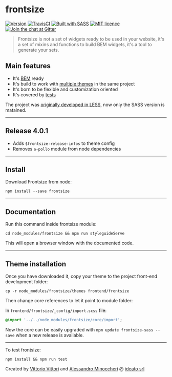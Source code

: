 # frontsize

[![Version](http://img.shields.io/:version-4.0.1-E7C04B.svg)](https://github.com/ideatosrl/frontsize/releases/tag/4.0.1)
[![TravisCI](https://travis-ci.org/ideatosrl/frontsize.svg?branch=master)](https://travis-ci.org/ideatosrl/frontsize/builds)
[![Built with SASS](http://img.shields.io/:language-SASS-ff6799.svg)](http://badges.github.io/badgerbadgerbadger/)
[![MIT licence](http://img.shields.io/:license-MIT-00AFFF.svg)](https://github.com/ideatosrl/frontsize/blob/master/LICENSE.md)
[![Join the chat at Gitter](http://img.shields.io/:gitter-chat-00AFFF.svg)](https://gitter.im/ideatosrl/frontsize)

>  Frontsize is not a set of widgets ready to be used in your website, it's a set
>  of mixins and functions to build BEM widgets, it's  a tool to generate your sets.

## Main features

- It's [BEM][bem] ready
- It's build to work with [multiple themes][themes] in the same project
- It's born to be flexible and customization oriented
- It's covered by [tests][test]

The project was [originally developed in LESS][less], now only the SASS version is matained.

--------------------------------------------------------------------------------

## Release 4.0.1

- Adds `$frontsize-release-infos` to theme config
- Removes `a-pollo` module from node dependencies

---
## Install

Download Frontsize from node:

```
npm install --save frontsize
```

--------------------------------------------------------------------------------

## Documentation

Run this command inside frontsize module:

```
cd node_modules/frontsize && npm run styleguideServe
```

This will open a browser window with the documented code.

--------------------------------------------------------------------------------

## Theme installation

Once you have downloaded it, copy your theme to the project front-end development folder:

```
cp -r node_modules/frontsize/themes frontend/frontsize
```

Then change core references to let it point to module folder:

In `frontend/frontsize/_config/import.scss` file:

```sass
@import '../../node_modules/frontsize/core/import';
```

Now the core can be easily upgraded with `npm update frontsize-sass --save` when a new release is available.

--------------------------------------------------------------------------------

To test frontsize:

```
npm install && npm run test
```

Created by [Vittorio Vittori][vitto] and [Alessandro Minoccheri][minompi] @ [ideato srl][ideato]

[test]: https://github.com/ideatosrl/frontsize/blob/master/test/js/
[themes]: https://github.com/ideatosrl/frontsize/tree/master/themes
[bem]: https://github.com/ideatosrl/frontsize/blob/master/test/js/components-bem.js
[dustman]: https://github.com/ideatosrl/dustman
[ideato]: http://www.ideato.it
[less]: https://github.com/ideatosrl/frontsize-less
[minompi]: https://twitter.com/minompi
[frontsize]: https://github.com/ideatosrl/frontsize
[sassdoc]: http://sassdoc.com/
[tests]: https://github.com/ideatosrl/frontsize-sass/tree/master/test/js
[vitto]: https://twitter.com/vttrx
